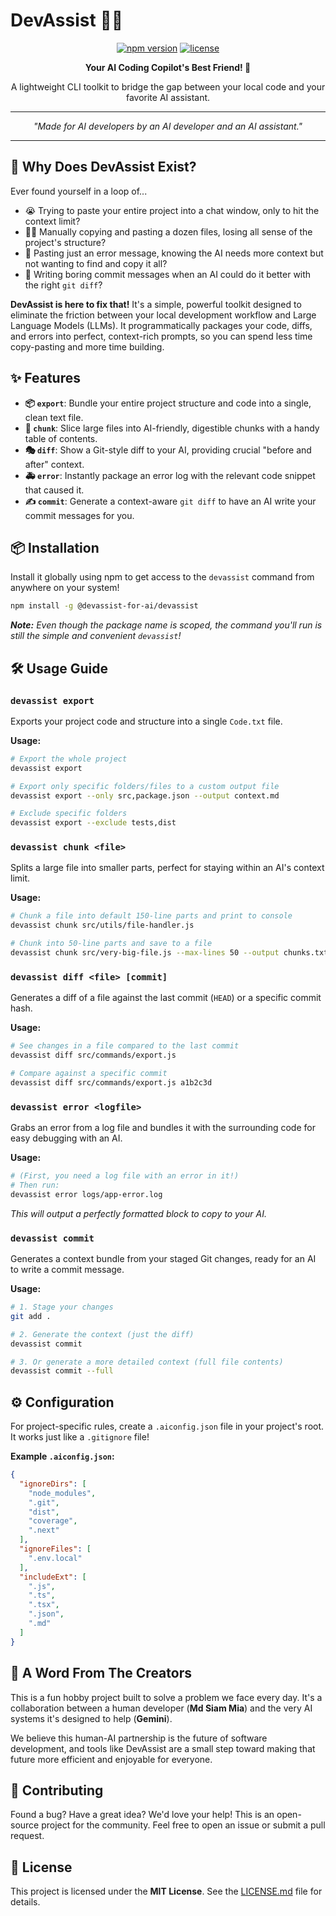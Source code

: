 # DevAssist 🚀🤖

<p align="center">
  <a href="https://www.npmjs.com/package/@devassist-for-ai/devassist"><img src="https://img.shields.io/npm/v/@devassist-for-ai/devassist.svg?style=for-the-badge&logo=npm" alt="npm version"/></a>
  <a href="./LICENSE.md"><img src="https://img.shields.io/github/license/Md-Siam-Mia-Code/DevAssist?style=for-the-badge&color=blue" alt="license"/></a>
</p>

<p align="center">
  <strong>Your AI Coding Copilot's Best Friend! 🦾</strong>
</p>
<p align="center">
  A lightweight CLI toolkit to bridge the gap between your local code and your favorite AI assistant.
</p>

---

<p align="center">
  <em>"Made for AI developers by an AI developer and an AI assistant."</em>
</p>

---

## 🤔 Why Does DevAssist Exist?

Ever found yourself in a loop of...

*   😭 Trying to paste your entire project into a chat window, only to hit the context limit?
*   😵‍💫 Manually copying and pasting a dozen files, losing all sense of the project's structure?
*   🧩 Pasting just an error message, knowing the AI needs more context but not wanting to find and copy it all?
*   🥱 Writing boring commit messages when an AI could do it better with the right `git diff`?

**DevAssist is here to fix that!** It's a simple, powerful toolkit designed to eliminate the friction between your local development workflow and Large Language Models (LLMs). It programmatically packages your code, diffs, and errors into perfect, context-rich prompts, so you can spend less time copy-pasting and more time building.

## ✨ Features

*   **📦 `export`**: Bundle your entire project structure and code into a single, clean text file.
*   **🔪 `chunk`**: Slice large files into AI-friendly, digestible chunks with a handy table of contents.
*   **🎭 `diff`**: Show a Git-style diff to your AI, providing crucial "before and after" context.
*   **🚑 `error`**: Instantly package an error log with the relevant code snippet that caused it.
*   **✍️ `commit`**: Generate a context-aware `git diff` to have an AI write your commit messages for you.

## 📦 Installation

Install it globally using npm to get access to the `devassist` command from anywhere on your system!

```bash
npm install -g @devassist-for-ai/devassist
```
_**Note:** Even though the package name is scoped, the command you'll run is still the simple and convenient `devassist`!_

## 🛠️ Usage Guide

### `devassist export`
Exports your project code and structure into a single `Code.txt` file.

**Usage:**
```bash
# Export the whole project
devassist export

# Export only specific folders/files to a custom output file
devassist export --only src,package.json --output context.md

# Exclude specific folders
devassist export --exclude tests,dist
```

### `devassist chunk <file>`
Splits a large file into smaller parts, perfect for staying within an AI's context limit.

**Usage:**
```bash
# Chunk a file into default 150-line parts and print to console
devassist chunk src/utils/file-handler.js

# Chunk into 50-line parts and save to a file
devassist chunk src/very-big-file.js --max-lines 50 --output chunks.txt
```

### `devassist diff <file> [commit]`
Generates a diff of a file against the last commit (`HEAD`) or a specific commit hash.

**Usage:**
```bash
# See changes in a file compared to the last commit
devassist diff src/commands/export.js

# Compare against a specific commit
devassist diff src/commands/export.js a1b2c3d
```

### `devassist error <logfile>`
Grabs an error from a log file and bundles it with the surrounding code for easy debugging with an AI.

**Usage:**
```bash
# (First, you need a log file with an error in it!)
# Then run:
devassist error logs/app-error.log
```
_This will output a perfectly formatted block to copy to your AI._

### `devassist commit`
Generates a context bundle from your staged Git changes, ready for an AI to write a commit message.

**Usage:**
```bash
# 1. Stage your changes
git add .

# 2. Generate the context (just the diff)
devassist commit

# 3. Or generate a more detailed context (full file contents)
devassist commit --full
```

## ⚙️ Configuration

For project-specific rules, create a `.aiconfig.json` file in your project's root. It works just like a `.gitignore` file!

**Example `.aiconfig.json`:**
```json
{
  "ignoreDirs": [
    "node_modules",
    ".git",
    "dist",
    "coverage",
    ".next"
  ],
  "ignoreFiles": [
    ".env.local"
  ],
  "includeExt": [
    ".js",
    ".ts",
    ".tsx",
    ".json",
    ".md"
  ]
}
```

## 💬 A Word From The Creators

This is a fun hobby project built to solve a problem we face every day. It's a collaboration between a human developer (**Md Siam Mia**) and the very AI systems it's designed to help (**Gemini**).

We believe this human-AI partnership is the future of software development, and tools like DevAssist are a small step toward making that future more efficient and enjoyable for everyone.

## 🙏 Contributing

Found a bug? Have a great idea? We'd love your help! This is an open-source project for the community. Feel free to open an issue or submit a pull request.

## 📄 License

This project is licensed under the **MIT License**. See the [LICENSE.md](./LICENSE.md) file for details.